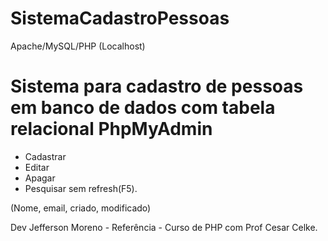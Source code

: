 # SistemaCadastroPessoas
Apache/MySQL/PHP (Localhost)

# Sistema para cadastro de pessoas em banco de dados com tabela relacional PhpMyAdmin
* Cadastrar
* Editar
* Apagar
* Pesquisar sem refresh(F5).

(Nome, email, criado, modificado)

Dev Jefferson Moreno - Referência - Curso de PHP com Prof Cesar Celke.


